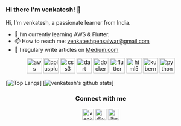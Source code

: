 ### Hi there I'm venkatesh! 👋

Hi, I'm venkatesh, a passionate learner from India.

* 🌱 I’m currently learning AWS & Flutter.
* 📫 How to reach me: venkateshpensalwar@gmail.com
* 📝 I regulary write articles on [Medium.com](https://medium.com/@venkateshpensalwar)


<p align="center"><img src="https://devicons.github.io/devicon/devicon.git/icons/amazonwebservices/amazonwebservices-original-wordmark.svg" alt="aws" width="40" height="40"/> <img src="https://devicons.github.io/devicon/devicon.git/icons/cplusplus/cplusplus-original.svg" alt="cplusplus" width="40" height="40"/> <img src="https://devicons.github.io/devicon/devicon.git/icons/css3/css3-original-wordmark.svg" alt="css3" width="40" height="40"/> <img src="https://www.vectorlogo.zone/logos/dartlang/dartlang-icon.svg" alt="dart" width="40" height="40"/> <img src="https://devicons.github.io/devicon/devicon.git/icons/docker/docker-original-wordmark.svg" alt="docker" width="40" height="40"/> <img src="https://www.vectorlogo.zone/logos/flutterio/flutterio-icon.svg" alt="flutter" width="40" height="40"/> <img src="https://devicons.github.io/devicon/devicon.git/icons/html5/html5-original-wordmark.svg" alt="html5" width="40" height="40"/> <img src="https://www.vectorlogo.zone/logos/kubernetes/kubernetes-icon.svg" alt="kubernetes" width="40" height="40"/> <img src="https://devicons.github.io/devicon/devicon.git/icons/python/python-original.svg" alt="python" width="40" height="40"/></p>

<!-- 
**venkateshpensalwar/venkateshpensalwar** is a ✨ _special_ ✨ repository because its `README.md` (this file) appears on your GitHub profile.

Here are some ideas to get you started:

- 🔭 I’m currently working on ...
- 🌱 I’m currently learning ...
- 👯 I’m looking to collaborate on ...
- 🤔 I’m looking for help with ...
- 💬 Ask me about ...
- 📫 How to reach me: ...
- 😄 Pronouns: ...
- ⚡ Fun fact: ...
-->


[![Top Langs](https://github-readme-stats.vercel.app/api/top-langs/?username=venkateshpensalwar)]
[![venkatesh's github stats](https://github-readme-stats.vercel.app/api?username=venkateshpensalwar)]



<h3 align="center">Connect with me</h3>
<p align="center">
<a href="https://linkedin.com/in/venkatesh-pensalwar" target="blank"><img align="center" src="https://cdn.jsdelivr.net/npm/simple-icons@3.0.1/icons/linkedin.svg" alt="venkatesh-pensalwar" height="30" width="30" /></a>
<a href="https://medium.com/@venkateshpensalwar" target="blank"><img align="center" src="https://cdn.jsdelivr.net/npm/simple-icons@3.0.1/icons/medium.svg" alt="@venkateshpensalwar" height="30" width="30" /></a>
<a href="https://medium.com/@venkateshpensalwar" target="blank"><img align="center" src="https://cdn.jsdelivr.net/npm/simple-icons@3.0.1/icons/twitter.svg" alt="@venkatesh7218" height="30" width="30" /></a>
</p>
